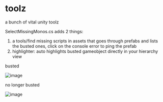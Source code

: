 # toolz
a bunch of vital unity toolz

SelectMissingMonos.cs adds 2 things:
1. a tools/find missing scripts in assets that goes through prefabs and lists the busted ones, click on the console error to ping the prefab
2. highlighter: auto highlights busted  gameobject directly in your hierarchy view

busted

![image](https://github.com/user-attachments/assets/99bb90cc-4b6b-4675-8da1-bbd8ce1b433d)

no longer busted

![image](https://github.com/user-attachments/assets/48708834-570d-4706-aeee-e3e4ab48738c)
